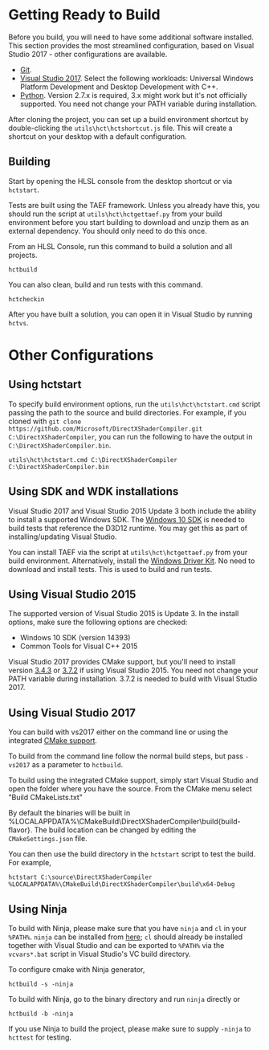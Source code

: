 # Getting Ready to Build

Before you build, you will need to have some additional software installed. This section provides the most streamlined configuration, based on Visual Studio 2017 - other configurations are available.

* [Git](http://git-scm.com/downloads).
* [Visual Studio 2017](https://www.visualstudio.com/downloads). Select the following workloads: Universal Windows Platform Development and Desktop Development with C++.
* [Python](https://www.python.org/downloads/). Version 2.7.x is required, 3.x might work but it's not officially supported. You need not change your PATH variable during installation.

After cloning the project, you can set up a build environment shortcut by double-clicking the `utils\hct\hctshortcut.js` file. This will create a shortcut on your desktop with a default configuration.

## Building

Start by opening the HLSL console from the desktop shortcut or via `hctstart`.

Tests are built using the TAEF framework. Unless you already have this, you should run the script at `utils\hct\hctgettaef.py` from your build environment before you start building to download and unzip them as an external dependency. You should only need to do this once.

From an HLSL Console, run this command to build a solution and all projects.

    hctbuild

You can also clean, build and run tests with this command.

    hctcheckin

After you have built a solution, you can open it in Visual Studio by running `hctvs`.

# Other Configurations

## Using hctstart

To specify build environment options, run the `utils\hct\hctstart.cmd` script passing the path to the source and build directories. For example, if you cloned with `git clone https://github.com/Microsoft/DirectXShaderCompiler.git C:\DirectXShaderCompiler`, you can run the following to have the output in `C:\DirectXShaderCompiler.bin`.

    utils\hct\hctstart.cmd C:\DirectXShaderCompiler C:\DirectXShaderCompiler.bin

## Using SDK and WDK installations

Visual Studio 2017 and Visual Studio 2015 Update 3 both include the ability to install a supported Windows SDK.
The [Windows 10 SDK](https://developer.microsoft.com/en-US/windows/downloads/windows-10-sdk) is needed to build tests that reference the D3D12 runtime. You may get this as part of installing/updating Visual Studio.

You can install TAEF via the script at `utils\hct\hctgettaef.py` from your build environment. Alternatively, install the [Windows Driver Kit](https://developer.microsoft.com/en-us/windows/hardware/windows-driver-kit). No need to download and install tests. This is used to build and run tests.

## Using Visual Studio 2015

The supported version of Visual Studio 2015 is Update 3. In the install options, make sure the following options are checked:

 * Windows 10 SDK (version 14393)
 * Common Tools for Visual C++ 2015

Visual Studio 2017 provides CMake support, but you'll need to install version [3.4.3](https://cmake.org/files/v3.4/cmake-3.4.3-win32-x86.exe) or [3.7.2](https://cmake.org/files/v3.7/cmake-3.7.2-win32-x86.msi) if using Visual Studio 2015. You need not change your PATH variable during installation. 3.7.2 is needed to build with Visual Studio 2017.

## Using Visual Studio 2017

You can build with vs2017 either on the command line or using the integrated [CMake support](https://blogs.msdn.microsoft.com/vcblog/2016/11/16/cmake-support-in-visual-studio-the-visual-studio-2017-rc-update/).

To build from the command line follow the normal build steps, but pass `-vs2017` as a parameter to `hctbuild`.

To build using the integrated CMake support, simply start Visual Studio and open the folder where you have the source. From the CMake menu select "Build CMakeLists.txt"

By default the binaries will be built in %LOCALAPPDATA%\CMakeBuild\DirectXShaderCompiler\build\{build-flavor}.
The build location can be changed by editing the `CMakeSettings.json` file.

You can then use the build directory in the `hctstart` script to test the build. For example,

    hctstart C:\source\DirectXShaderCompiler %LOCALAPPDATA%\CMakeBuild\DirectXShaderCompiler\build\x64-Debug


## Using Ninja

To build with Ninja, please make sure that you have `ninja` and `cl` in your `%PATH%`.
`ninja` can be installed from [here](https://github.com/ninja-build/ninja/releases);
`cl` should already be installed together with Visual Studio and can be exported to `%PATH%` via the `vcvars*.bat` script in Visual Studio's VC build directory.

To configure cmake with Ninja generator,

    hctbuild -s -ninja

To build with Ninja, go to the binary directory and run `ninja` directly or

    hctbuild -b -ninja

If you use Ninja to build the project, please make sure to supply `-ninja` to `hcttest` for testing.
